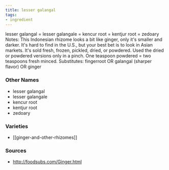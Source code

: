 ```yaml
---
title: lesser galangal
tags:
- ingredient
---
```

lesser galangal = lesser galangale = kencur root = kentjur root = zedoary Notes: This Indonesian rhizome looks a bit like ginger, only it's smaller and darker. It's hard to find in the U.S., but your best bet is to look in Asian markets. It's sold fresh, frozen, pickled, dried, or powdered. Used the dried or powdered versions only in a pinch. One teaspoon powdered = two teaspoons fresh minced. Substitutes: fingerroot OR galangal (sharper flavor) OR ginger

### Other Names

* lesser galangal
* lesser galangale
* kencur root
* kentjur root
* zedoary

### Varieties

* [[ginger-and-other-rhizomes]]

### Sources
* http://foodsubs.com/Ginger.html
